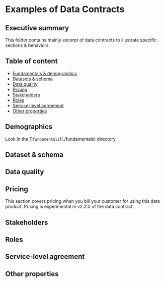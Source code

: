 # Examples of Data Contracts

## Executive summary
This folder contains mainly excerpt of data contracts to illustrate specific sections & behaviors.

## Table of content
* [Fundamentals & demographics](#Demographics)
* [Datasets & schema](#Dataset-&-schema)
* [Data quality](#Data-quality)
* [Pricing](#Pricing)
* [Stakeholders](#Stakeholders)
* [Roles](#Roles)
* [Service-level agreement](#Service-level-agreement)
* [Other properties](#Other-properties)

## Demographics
Look in the []`fundamentals`](./fundamentals) directory.

## Dataset & schema

## Data quality 

## Pricing
This section covers pricing when you bill your customer for using this data product. Pricing is experimental in v2.2.0 of the data contract.

## Stakeholders

## Roles

## Service-level agreement

## Other properties
